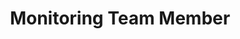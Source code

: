 ---
layout: member
weight: 1
name: Rosalyn Carr 
project: Green Joule
subweight: 10
title: Monitoring Team Member 
img: /assets/images/members/Roz.jpg
email: rosalyncarr@ieee.org 
biography: Rosalyn (Roz) Carr is a second year Biomedical Engineering student studying under both the Faculty of Medicine and Faculty of Applied Science. Passionate about chemistry, software, and all things data, she is planning on specializing in Bioinformatics in hopes of one day of working in the optimization of pathophysiology or data-mining in disease control. Along with her work in the Green Joule Monitoring team, Roz is also involved the IEEE UBC student chapter as an executive for the upcoming Think Engineering 2019 Conference. 
linkedin: https://www.linkedin.com/in/rosalyncarr/
---